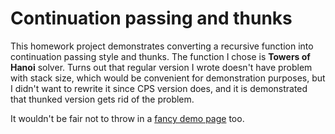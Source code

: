 Continuation passing and thunks
===============================

This homework project demonstrates converting a recursive function into continuation passing style and thunks. The function I chose is __Towers of Hanoi__ solver. Turns out that regular version I wrote doesn't have problem with stack size, which would be convenient for demonstration purposes, but I didn't want to rewrite it since CPS version does, and it is demonstrated that thunked version gets rid of the problem.

It wouldn't be fair not to throw in a [fancy demo page][page] too.


[page]: http://bgr.github.com/nathans-pl101/homework07/
